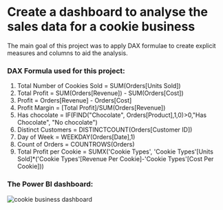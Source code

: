 # Create a dashboard to analyse the sales data for a cookie business

The main goal of this project was to apply DAX formulae to create explicit measures and columns to aid the analysis. 

### DAX Formula used for this project:

1. Total Number of Cookies Sold = SUM(Orders[Units Sold])
2. Total Profit = SUM(Orders[Revenue]) - SUM(Orders[Cost])
3. Profit = Orders[Revenue] - Orders[Cost]
4. Profit Margin = [Total Profit]/SUM(Orders[Revenue])
5. Has chocolate = IF(FIND("Chocolate", Orders[Product],1,0)>0,"Has Chocolate", "No chocolate")
6. Distinct Customers = DISTINCTCOUNT(Orders[Customer ID])
7. Day of Week = WEEKDAY(Orders[Date],1)
8. Count of Orders = COUNTROWS(Orders)
9. Total Profit per Cookie = SUMX('Cookie Types', 'Cookie Types'[Units Sold]*('Cookie Types'[Revenue Per Cookie]-'Cookie Types'[Cost Per Cookie]))

### The Power BI dashboard:

![cookie business dashboard](https://github.com/user-attachments/assets/393be0a9-08d5-4720-a7f5-e1171cb80f9b)
